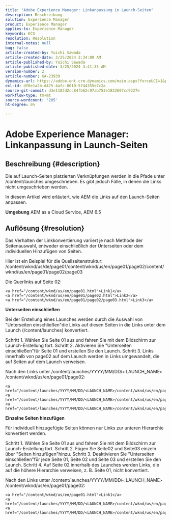 ```yaml
---
title: "Adobe Experience Manager: Linkanpassung in Launch-Seiten"
description: Beschreibung
solution: Experience Manager
product: Experience Manager
applies-to: Experience Manager
keywords: KCS
resolution: Resolution
internal-notes: null
bug: false
article-created-by: Yuichi Sawada
article-created-date: 3/25/2024 3:34:09 AM
article-published-by: Yuichi Sawada
article-published-date: 3/25/2024 3:41:35 AM
version-number: 2
article-number: KA-23939
dynamics-url: https://adobe-ent.crm.dynamics.com/main.aspx?forceUCI=1&pagetype=entityrecord&etn=knowledgearticle&id=68840384-58ea-ee11-a204-6045bd006268
exl-id: df0e1a2b-d475-4afc-8010-5744355e7c2a
source-git-commit: d3e1182d2cc84fb62c97ab753e1832607cc9227e
workflow-type: tm+mt
source-wordcount: '285'
ht-degree: 6%

---
```


# Adobe Experience Manager: Linkanpassung in Launch-Seiten

## Beschreibung {#description}


Die auf Launch-Seiten platzierten Verknüpfungen werden in die Pfade unter /content/launches umgeschrieben. Es gibt jedoch Fälle, in denen die Links nicht umgeschrieben werden.

In diesem Artikel wird erläutert, wie AEM die Links auf den Launch-Seiten anpassen.

<b>Umgebung</b>
AEM as a Cloud Service, AEM 6.5


## Auflösung {#resolution}


Das Verhalten der Linkkonvertierung variiert je nach Methode der Seitenauswahl, entweder einschließlich der Unterseiten oder dem individuellen Hinzufügen von Seiten.

Hier ist ein Beispiel für die Quellseitenstruktur: /content/wknd/us/de/page01/content/wknd/us/en/page01/page02/content/wknd/us/en/page01/page02/page03

Die Querlinks auf Seite 02:


```
<a href="/content/wknd/us/en/page01.html">Link1</a>
<a href="/content/wknd/us/en/page01/page02.html">Link2</a>
<a href="/content/wknd/us/en/page01/page02/page03.html">Link3</a>
```


<b>Unterseiten einschließen</b>

Bei der Erstellung eines Launches werden durch die Auswahl von &quot;Unterseiten einschließen&quot;die Links auf diesen Seiten in die Links unter dem Launch (/content/launches) konvertiert.

Schritt 1. Wählen Sie Seite 01 aus und fahren Sie mit dem Bildschirm zur Launch-Erstellung fort.
Schritt 2. Aktivieren Sie &quot;Unterseiten einschließen&quot;für Seite 01 und erstellen Sie den Launch.
Schritt 3. Links innerhalb von page02 auf dem Launch werden in Links umgewandelt, die auf Seiten auf dem Launch verweisen.

Nach den Links unter /content/launches/YYYY/MM/DD/`<` LAUNCH_NAME`>` /content/wknd/us/en/page01/page02:


```
<a href="/content/launches/YYYY/MM/DD/<LAUNCH_NAME>/content/wknd/us/en/page01.html">Link1</a>
<a href="/content/launches/YYYY/MM/DD/<LAUNCH_NAME>/content/wknd/us/en/page01/page02.html">Link2</a>
<a href="/content/launches/YYYY/MM/DD/<LAUNCH_NAME>/content/wknd/us/en/page01/page02/page03.html">Link3</a>
```


<b>Einzelne Seiten hinzufügen</b>

Für individuell hinzugefügte Seiten können nur Links zur unteren Hierarchie konvertiert werden.

Schritt 1. Wählen Sie Seite 01 aus und fahren Sie mit dem Bildschirm zur Launch-Erstellung fort.
Schritt 2. Fügen Sie Seite02 und Seite03 einzeln über &quot;Seiten hinzufügen&quot;hinzu.
Schritt 3. Deaktivieren Sie &quot;Unterseiten einschließen&quot;für jede Seite 01, Seite 02 und Seite 03 und erstellen Sie den Launch.
Schritt 4. Auf Seite 02 innerhalb des Launches werden Links, die auf die höhere Hierarchie verweisen, z. B. Seite 01, nicht konvertiert.

Nach den Links unter /content/launches/YYYY/MM/DD/`<` LAUNCH_NAME`>` /content/wknd/us/en/page01/page02:


```
<a href="/content/wknd/us/en/page01.html">Link1</a> 
<a href="/content/launches/YYYY/MM/DD/<LAUNCH_NAME>/content/wknd/us/en/page01/page02.html">Link2</a>
<a href="/content/launches/YYYY/MM/DD/<LAUNCH_NAME>/content/wknd/us/en/page01/page02/page03.html">Link3</a>
```
